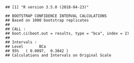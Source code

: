     ## [1] "R version 3.5.0 (2018-04-23)"

    ## BOOTSTRAP CONFIDENCE INTERVAL CALCULATIONS
    ## Based on 1000 bootstrap replicates
    ## 
    ## CALL : 
    ## boot.ci(boot.out = results, type = "bca", index = 2)
    ## 
    ## Intervals : 
    ## Level       BCa          
    ## 95%   ( 0.0097,  0.3842 )  
    ## Calculations and Intervals on Original Scale

